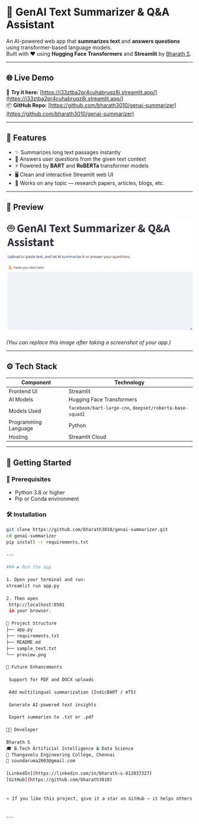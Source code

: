 # 🤖 GenAI Text Summarizer & Q&A Assistant

An AI-powered web app that **summarizes text** and **answers questions** using transformer-based language models.  
Built with ❤️ using **Hugging Face Transformers** and **Streamlit** by [Bharath S](https://github.com/bharath3010).

---

## 🌐 Live Demo

🚀 **Try it here:** [https://i33ztba2pr4cuhabruqz8i.streamlit.app/](https://i33ztba2pr4cuhabruqz8i.streamlit.app/)  
📦 **GitHub Repo:** [https://github.com/bharath3010/genai-summarizer](https://github.com/bharath3010/genai-summarizer)

---

## 🧠 Features

- ✨ Summarizes long text passages instantly  
- 💬 Answers user questions from the given text context  
- ⚡ Powered by **BART** and **RoBERTa** transformer models  
- 🖥️ Clean and interactive Streamlit web UI  
- 📄 Works on any topic — research papers, articles, blogs, etc.

---

## 📸 Preview

![App Screenshot](https://raw.githubusercontent.com/bharath3010/genai-summarizer/main/preview.png)

*(You can replace this image after taking a screenshot of your app.)*

---

## ⚙️ Tech Stack

| Component | Technology |
|------------|-------------|
| Frontend UI | Streamlit |
| AI Models | Hugging Face Transformers |
| Models Used | `facebook/bart-large-cnn`, `deepset/roberta-base-squad2` |
| Programming Language | Python |
| Hosting | Streamlit Cloud |

---

## 🚀 Getting Started

### 🧩 Prerequisites
- Python 3.8 or higher  
- Pip or Conda environment

### 🛠️ Installation
```bash
git clone https://github.com/bharath3010/genai-summarizer.git
cd genai-summarizer
pip install -r requirements.txt

---

### ▶️ Run the app

1. Open your terminal and run:
streamlit run app.py

2. Then open
 http://localhost:8501
 in your browser.

📂 Project Structure
├── app.py
├── requirements.txt
├── README.md
├── sample_text.txt
└── preview.png

🔮 Future Enhancements

 Support for PDF and DOCX uploads

 Add multilingual summarization (IndicBART / mT5)

 Generate AI-powered text insights

 Export summaries to .txt or .pdf

👨‍💻 Developer

Bharath S
🎓 B.Tech Artificial Intelligence & Data Science
📍 Thangavelu Engineering College, Chennai
📧 soundaruma2003@gmail.com

[LinkedIn](https://linkedin.com/in/bharath-s-812037327)  
[GitHub](https://github.com/bharath3010)


⭐ If you like this project, give it a star on GitHub — it helps others find it!


---

